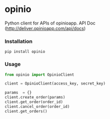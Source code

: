 # opinio
Python client for APIs of opinioapp.
API Doc (http://deliver.opinioapp.com/api/docs)

### Installation

```
pip install opinio
```

### Usage

```python
from opinio import OpinioClient

client = OpinioClient(access_key, secret_key)

params  = {}
client.create_order(params)
client.get_order(order_id)
client.cancel_order(order_id)
client.get_orders()

```